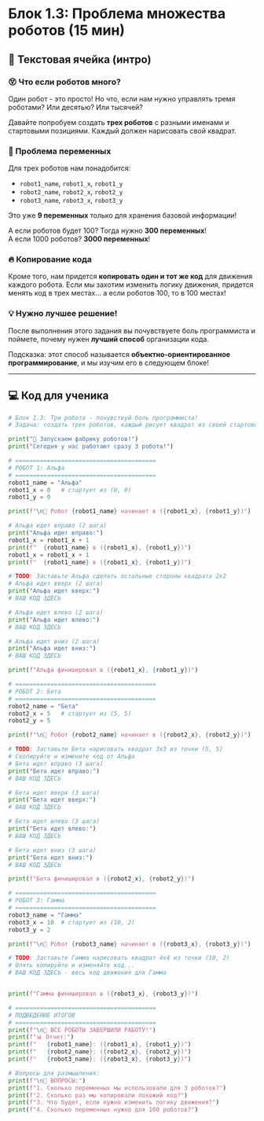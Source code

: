 # Блок 1.3: Проблема множества роботов (15 мин)

## 📖 Текстовая ячейка (интро)

### 😵 Что если роботов много?

Один робот - это просто! Но что, если нам нужно управлять тремя роботами? Или десятью? Или тысячей?

Давайте попробуем создать **трех роботов** с разными именами и стартовыми позициями. Каждый должен нарисовать свой квадрат.

### 🤯 Проблема переменных

Для трех роботов нам понадобится:
- `robot1_name`, `robot1_x`, `robot1_y`
- `robot2_name`, `robot2_x`, `robot2_y`  
- `robot3_name`, `robot3_x`, `robot3_y`

Это уже **9 переменных** только для хранения базовой информации!

А если роботов будет 100? Тогда нужно **300 переменных**!  
А если 1000 роботов? **3000 переменных**!

### 🔥 Копирование кода

Кроме того, нам придется **копировать один и тот же код** для движения каждого робота. Если мы захотим изменить логику движения, придется менять код в трех местах... а если роботов 100, то в 100 местах!

### 💡 Нужно лучшее решение!

После выполнения этого задания вы почувствуете боль программиста и поймете, почему нужен **лучший способ** организации кода. 

Подсказка: этот способ называется **объектно-ориентированное программирование**, и мы изучим его в следующем блоке!

---

## 💻 Код для ученика

```python
# Блок 1.3: Три робота - почувствуй боль программиста!
# Задача: создать трех роботов, каждый рисует квадрат из своей стартовой позиции

print("🚀 Запускаем фабрику роботов!")
print("Сегодня у нас работают сразу 3 робота!")

# ========================================
# РОБОТ 1: Альфа
# ========================================
robot1_name = "Альфа"
robot1_x = 0   # стартует из (0, 0)
robot1_y = 0

print(f"\n🤖 Робот {robot1_name} начинает в ({robot1_x}, {robot1_y})")

# Альфа идет вправо (2 шага)
print("Альфа идет вправо:")
robot1_x = robot1_x + 1
print(f"  {robot1_name} в ({robot1_x}, {robot1_y})")
robot1_x = robot1_x + 1  
print(f"  {robot1_name} в ({robot1_x}, {robot1_y})")

# TODO: Заставьте Альфа сделать остальные стороны квадрата 2x2
# Альфа идет вверх (2 шага)
print("Альфа идет вверх:")
# ВАШ КОД ЗДЕСЬ

# Альфа идет влево (2 шага)
print("Альфа идет влево:")
# ВАШ КОД ЗДЕСЬ

# Альфа идет вниз (2 шага)
print("Альфа идет вниз:")
# ВАШ КОД ЗДЕСЬ

print(f"Альфа финишировал в ({robot1_x}, {robot1_y})")

# ========================================
# РОБОТ 2: Бета
# ========================================
robot2_name = "Бета"
robot2_x = 5   # стартует из (5, 5)
robot2_y = 5

print(f"\n🤖 Робот {robot2_name} начинает в ({robot2_x}, {robot2_y})")

# TODO: Заставьте Бета нарисовать квадрат 3x3 из точки (5, 5)
# Скопируйте и измените код от Альфа
# Бета идет вправо (3 шага)
print("Бета идет вправо:")
# ВАШ КОД ЗДЕСЬ

# Бета идет вверх (3 шага)
print("Бета идет вверх:")
# ВАШ КОД ЗДЕСЬ

# Бета идет влево (3 шага)
print("Бета идет влево:")
# ВАШ КОД ЗДЕСЬ

# Бета идет вниз (3 шага)
print("Бета идет вниз:")
# ВАШ КОД ЗДЕСЬ

print(f"Бета финишировал в ({robot2_x}, {robot2_y})")

# ========================================
# РОБОТ 3: Гамма
# ========================================
robot3_name = "Гамма"
robot3_x = 10  # стартует из (10, 2)
robot3_y = 2

print(f"\n🤖 Робот {robot3_name} начинает в ({robot3_x}, {robot3_y})")

# TODO: Заставьте Гамма нарисовать квадрат 4x4 из точки (10, 2)
# Опять копируйте и изменяйте код...
# ВАШ КОД ЗДЕСЬ - весь код движения для Гамма


print(f"Гамма финишировал в ({robot3_x}, {robot3_y})")

# ========================================
# ПОДВЕДЕНИЕ ИТОГОВ
# ========================================
print(f"\n🏁 ВСЕ РОБОТЫ ЗАВЕРШИЛИ РАБОТУ!")
print(f"📊 Отчет:")
print(f"   {robot1_name}: ({robot1_x}, {robot1_y})")
print(f"   {robot2_name}: ({robot2_x}, {robot2_y})")  
print(f"   {robot3_name}: ({robot3_x}, {robot3_y})")

# Вопросы для размышления:
print(f"\n🤔 ВОПРОСЫ:")
print(f"1. Сколько переменных мы использовали для 3 роботов?")
print(f"2. Сколько раз мы копировали похожий код?")
print(f"3. Что будет, если нужно изменить логику движения?")
print(f"4. Сколько переменных нужно для 100 роботов?")
```
